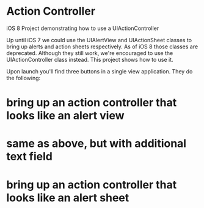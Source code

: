 # Action Controller
iOS 8 Project demonstrating how to use a UIActionController

Up until iOS 7 we could use the UIAlertView and UIActionSheet classes to bring up alerts and action sheets respectively. As of iOS 8 those classes are deprecated. Although they still work, we're encouraged to use the UIActionController class instead. This project shows how to use it.

Upon launch you'll find three buttons in a single view application. They do the following:
 # bring up an action controller that looks like an alert view
 # same as above, but with additional text field
 # bring up an action controller that looks like an alert sheet
 
 
